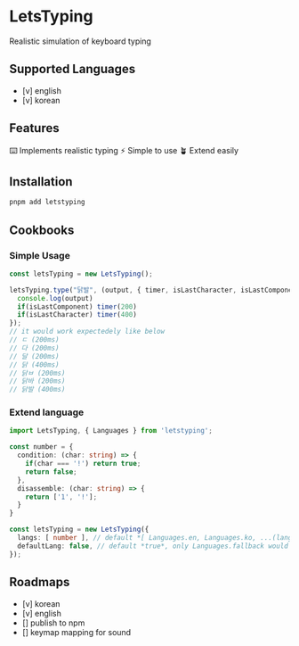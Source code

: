 # LetsTyping

Realistic simulation of keyboard typing

## Supported Languages

- [v] english
- [v] korean

## Features

⌨️ Implements realistic typing
⚡ Simple to use
🪴 Extend easily

## Installation

``` bash
pnpm add letstyping
```

## Cookbooks

### Simple Usage

``` typescript
const letsTyping = new LetsTyping();

letsTyping.type("닭발", (output, { timer, isLastCharacter, isLastComponent  }) => {
  console.log(output)   
  if(isLastComponent) timer(200)
  if(isLastCharacter) timer(400)
});
// it would work expectedely like below
// ㄷ (200ms)
// 다 (200ms)
// 달 (200ms)
// 닭 (400ms)
// 닭ㅂ (200ms)
// 닭바 (200ms)
// 닭발 (400ms)

```

### Extend language

``` typescript
import LetsTyping, { Languages } from 'letstyping';

const number = {
  condition: (char: string) => {
    if(char === '!') return true;
    return false;
  },
  disassemble: (char: string) => {
    return ['1', '!'];
  }
}

const letsTyping = new LetsTyping({
  langs: [ number ], // default *[ Languages.en, Languages.ko, ...(language extensions), Languages.fallback ]*
  defaultLang: false, // default *true*, only Languages.fallback would be added.
});


```

## Roadmaps

- [v] korean
- [v] english
- [] publish to npm 
- [] keymap mapping for sound

